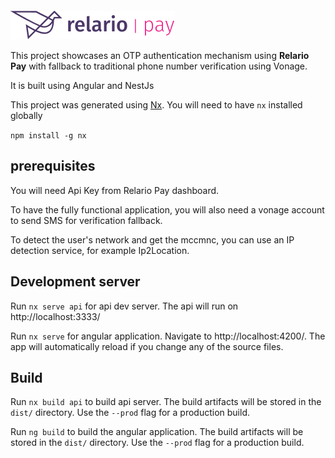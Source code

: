 
<img style="margin-top: 20px;" src="./apps/relario-pay-integration/src/assets/img/logo.png" alt="Relario Pay Logo"/>

This project showcases an OTP authentication mechanism using **Relario Pay** with fallback to traditional phone number verification using Vonage.

It is built using Angular and NestJs

This project was generated using [Nx](https://nx.dev). You will need to have `nx` installed globally

`npm install -g nx`

## prerequisites 
You will need Api Key from Relario Pay dashboard.

To have the fully functional application, you will also need a vonage account to send SMS for verification fallback.

To detect the user's network and get the mccmnc, you can use an IP detection service, for example Ip2Location.

## Development server
Run `nx serve api` for api dev server. The api will run on http://localhost:3333/

Run `nx serve` for angular application. Navigate to http://localhost:4200/. The app will automatically reload if you change any of the source files.

## Build
Run `nx build api` to build api server. The build artifacts will be stored in the `dist/` directory. Use the `--prod` flag for a production build.

Run `ng build` to build the angular application. The build artifacts will be stored in the `dist/` directory. Use the `--prod` flag for a production build.
